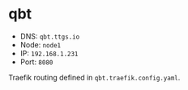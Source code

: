 # qbt

- DNS: `qbt.ttgs.io`
- Node: `node1`
- IP: `192.168.1.231`
- Port: `8080`

Traefik routing defined in `qbt.traefik.config.yaml`.
